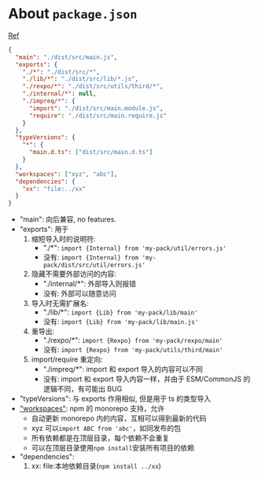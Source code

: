 # About `package.json`

[Ref](https://2ality.com/)

```json
{
  "main": "./dist/src/main.js",
  "exports": {
    "./*": "./dist/src/*",
    "./lib/*": "./dist/src/lib/*.js",
    "./rexpo/*": "./dist/src/utils/third/*",
    "./internal/*": null,
    "./impreq/*": {
      "import": "./dist/src/main.module.js",
      "require": "./dist/src/main.require.js"
    }
  },
  "typeVersions": {
    "*": {
      "main.d.ts": ["dist/src/main.d.ts"]
    }
  },
  "workspaces": ["xyz", "abc"],
  "dependencies": {
    "xx": "file:../xx"
  }
}
```

- "main": 向后兼容, no features.
- "exports": 用于 <br/>
  1. 缩短导入时的说明符:
     - "./\*": `import {Internal} from 'my-pack/util/errors.js'`
     - 没有: `import {Internal} from 'my-pack/dist/src/util/errors.js'`
  2. 隐藏不需要外部访问的内容:
     - "./internal/\*": 外部导入则报错
     - 没有: 外部可以随意访问
  3. 导入时无需扩展名:
     - "./lib/\*": `import {Lib} from 'my-pack/lib/main'`
     - 没有: `import {Lib} from 'my-pack/lib/main.js'`
  4. 重导出:
     - "./rexpo/\*": `import {Rexpo} from 'my-pack/rexpo/main'`
     - 没有: `import {Rexpo} from 'my-pack/utils/third/main'`
  5. import/require 重定向:
     - "./impreq/\*": import 和 export 导入的内容可以不同
     - 没有: import 和 export 导入内容一样，并由于 ESM/CommonJS 的逻辑不同，有可能出 BUG
- "typeVersions": 与 exports 作用相似, 但是用于 ts 的类型导入
- ["workspaces"](https://docs.npmjs.com/cli/v7/using-npm/workspaces#running-commands-in-the-context-of-workspaces): npm 的 monorepo 支持，允许<br/>
  - 自动更新 monorepo 内的内容，互相可以得到最新的代码
  - xyz 可以`import ABC from 'abc'`，如同发布的包
  - 所有依赖都是在顶层目录，每个依赖不会重复
  - 可以在顶层目录使用`npm install`安装所有项目的依赖
- "dependencies":
  1. xx: file:本地依赖目录(`npm install ../xx`)

